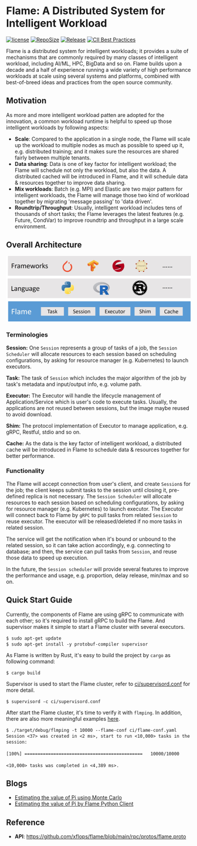 # Flame: A Distributed System for Intelligent Workload

[![license](https://img.shields.io/github/license/xflops/flame)](http://github.com/xflops/flame)
[![RepoSize](https://img.shields.io/github/repo-size/xflops/flame)](http://github.com/xflops/flame)
[![Release](https://img.shields.io/github/release/xflops/flame)](https://github.com/xflops/flame/releases)
[![CII Best Practices](https://bestpractices.coreinfrastructure.org/projects/7299/badge)](https://bestpractices.coreinfrastructure.org/projects/7299)

Flame is a distributed system for intelligent workloads; it provides a suite of mechanisms that are commonly required by many classes of intelligent workload, 
including AI/ML, HPC, BigData and so on. Flame builds upon a decade and a half of experience running a wide variety of high performance workloads
at scale using several systems and platforms, combined with best-of-breed ideas and practices from the open source community.

## Motivation

As more and more intelligent workload patten are adopted for the innovation, a common workload runtime is helpful to speed up 
those intelligent workloads by following aspects:  

* **Scale**: Compared to the application in a single node, the Flame will scale up the workload to multiple nodes as much as possible to speed up it, e.g. distributed training; and it makes sure the resources are shared fairly between multiple tenants.   
* **Data sharing**: Data is one of key factor for intelligent workload; the Flame will schedule not only the workload, but also the data. A distributed cached will be introduced in Flame, and it will schedule data & resources together to improve data sharing.  
* **Mix workloads**: Batch (e.g. MPI) and Elastic are two major pattern for intelligent workloads, the Flame will manage those two kind of workload together by migrating 'message passing' to 'data driven'.
* **Roundtrip/Throughput**: Usually, intelligent workload includes tens of thousands of short tasks; the Flame leverages the latest features (e.g. Future, CondVar) to improve roundtrip and throughput in a large scale environment.

## Overall Architecture

![flame-architecture](docs/images/flame-architecture.jpg)

### Terminologies

**Session:** One `Session` represents a group of tasks of a job, the `Session Scheduler` will allocate resources to each session based on scheduling configurations, by asking for resource manager (e.g. Kubernetes) to launch executors.

**Task:** The task of `Session` which includes the major algorithm of the job by task's metadata and input/output info, e.g. volume path.

**Executor:** The Executor will handle the lifecycle management of Application/Service which is user's code to execute tasks. Usually, the applications are not reused between sessions, but the image maybe reused to avoid download.

**Shim:** The protocol implementation of Executor to manage application, e.g. gRPC, Restful, stdio and so on. 

**Cache:** As the data is the key factor of intelligent workload, a distributed cache will be introduced in Flame to schedule data & resources together for better performance.

### Functionality

The Flame will accept connection from user's client, and create `Session`s for the job; the client keeps submit tasks to the session until closing it, pre-defined replica is not necessary.
The `Session Scheduler` will allocate resources to each session based on scheduling configurations, by asking for resource manager (e.g. Kubernetes) to launch executor.
The Executor will connect back to Flame by `gRPC` to pull tasks from related `Session` to reuse executor. The executor will be released/deleted if no more tasks in related session.

The service will get the notification when it's bound or unbound to the related session, so it can take action accordingly, e.g. connecting to database; and then, the service can pull tasks from `Session`,
and reuse those data to speed up execution.

In the future, the `Session scheduler` will provide several features to improve the performance and usage, e.g. proportion, delay release, min/max and so on.

## Quick Start Guide

Currently, the components of Flame are using gRPC to communicate with each other; so it's required to install gRPC to build the Flame.
And supervisor makes it simple to start a Flame cluster with several executors.

```shell
$ sudo apt-get update
$ sudo apt-get install -y protobuf-compiler supervisor
```

As Flame is written by Rust, it's easy to build the project by `cargo` as following command: 

```shell
$ cargo build
```

Supervisor is used to start the Flame cluster, refer to [ci/supervisord.conf](ci/supervisord.conf) for more detail.

```shell
$ supervisord -c ci/supervisord.conf
```

After start the Flame cluster, it's time to verify it with `flmping`. In addition, there are also more meaningful examples [here](example).

```shell
$ ./target/debug/flmping -t 10000 --flame-conf ci/flame-conf.yaml
Session <37> was created in <2 ms>, start to run <10,000> tasks in the session:

[100%] =============================================   10000/10000

<10,000> tasks was completed in <4,389 ms>.
```

## Blogs

* [Estimating the value of Pi using Monte Carlo](docs/blogs/evaluating-pi-by-monte-carlo.md)
* [Estimating the value of Pi by Flame Python Client](docs/blogs/evaluating-pi-by-flame-python.md)

## Reference

* **API**: https://github.com/xflops/flame/blob/main/rpc/protos/flame.proto

